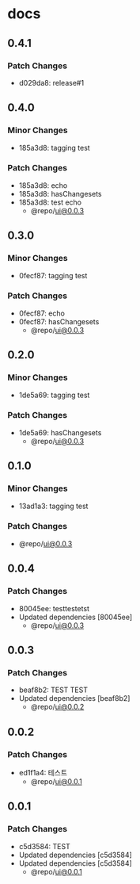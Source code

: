 # docs

## 0.4.1

### Patch Changes

- d029da8: release#1

## 0.4.0

### Minor Changes

- 185a3d8: tagging test

### Patch Changes

- 185a3d8: echo
- 185a3d8: hasChangesets
- 185a3d8: test echo
  - @repo/ui@0.0.3

## 0.3.0

### Minor Changes

- 0fecf87: tagging test

### Patch Changes

- 0fecf87: echo
- 0fecf87: hasChangesets
  - @repo/ui@0.0.3

## 0.2.0

### Minor Changes

- 1de5a69: tagging test

### Patch Changes

- 1de5a69: hasChangesets
  - @repo/ui@0.0.3

## 0.1.0

### Minor Changes

- 13ad1a3: tagging test

### Patch Changes

- @repo/ui@0.0.3

## 0.0.4

### Patch Changes

- 80045ee: testtestetst
- Updated dependencies [80045ee]
  - @repo/ui@0.0.3

## 0.0.3

### Patch Changes

- beaf8b2: TEST TEST
- Updated dependencies [beaf8b2]
  - @repo/ui@0.0.2

## 0.0.2

### Patch Changes

- ed1f1a4: 테스트
  - @repo/ui@0.0.1

## 0.0.1

### Patch Changes

- c5d3584: TEST
- Updated dependencies [c5d3584]
- Updated dependencies [c5d3584]
  - @repo/ui@0.0.1
